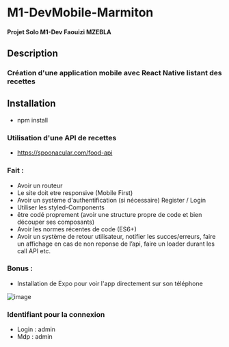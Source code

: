 # M1-DevMobile-Marmiton

#### Projet Solo M1-Dev Faouizi MZEBLA

## Description
### Création d'une application mobile avec React Native listant des recettes

## Installation
- npm install

### Utilisation d'une API de recettes

- https://spoonacular.com/food-api

### Fait : 
- Avoir un routeur
- Le site doit etre responsive (Mobile First)
- Avoir un système d'authentification (si nécessaire) Register / Login
- Utiliser les styled-Components
- être codé proprement (avoir une structure propre de code et bien découper ses composants)
- Avoir les normes récentes de code (ES6+)
- Avoir un système de retour utilisateur, notifier les succes/erreurs, faire un affichage en cas de non reponse de l’api, faire un loader durant les call API etc.

### Bonus :
- Installation de Expo pour voir l'app directement sur son téléphone

![image](https://user-images.githubusercontent.com/56970054/226328718-3b9f3c69-ac53-475e-8593-2ab2335eca59.png)


### Identifiant pour la connexion 
- Login : admin
- Mdp : admin

